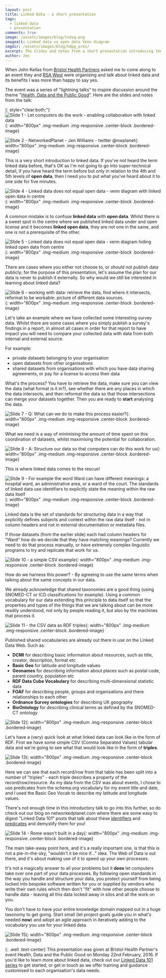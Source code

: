 ```yaml
---
layout: post
title: Linked Data - a short presentation
tags:
  - linked data
  - presentation
comments: true
image: /assets/images/blog/lodsq.png
imagealt: Linked data vs open data Venn diagram
imgdir:	/assets/images/blog/hdpg_pres/
excerpt: The slides and notes from a short presentation introducing the theory of why we would use linked data.
author: Jen
---
```


When John Kellas from [Bristol Health Partners](http://www.bristolhealthpartners.org.uk/) asked me to come along to an event they and [RSA West](https://www.thersa.org/fellowship/in-your-area/regions/west/) were organising and talk about linked data and its benefits I was more than happy to say yes. 

The event was a series of "lightning talks" to inspire discussion around the theme "[Health, Data and the Public Good](https://www.eventbrite.co.uk/e/health-data-and-the-public-good-tickets-20692819781#)". Here are the slides and notes from the talk:


{: style="clear:both;"}
![Slide 1 - Let computers do the work - enabling collaboration with linked data]({{page.imgdir}}Slide1.PNG){: width="800px" .img-medium .img-responsive .center-block .bordered-image}

![Slide 2 - NetworkedPlanet - Jen Williams - twitter @nwplanet]({{page.imgdir}}Slide2.PNG){: width="800px" .img-medium .img-responsive .center-block .bordered-image}

This is a very short introduction to linked data. If you've not heard the term linked data before, that's OK as I'm not going to go into super-technical detail, if you have heard the term before but only in relation to the 4th and 5th levels of **open data**, then I need you to put what you've heard about it to one side for five minutes.

![Slide 4 - Linked data does not equal open data - venn diagram with linked open data in centre]({{page.imgdir}}Slide4.PNG){: width="800px" .img-medium .img-responsive .center-block .bordered-image}

A common mistake is to confuse **linked data** with **open data**. Whilst there is a sweet spot in the centre where we published linked data under and open license and it becomes **linked open data**, they are not one in the same, and one is not a prerequisite of the other.

![Slide 5 - Linked data does not equal open data - venn diagram hiding linked open data from centre]({{page.imgdir}}Slide5.PNG){: width="800px" .img-medium .img-responsive .center-block .bordered-image}

There are cases where you either not choose to, or *should* not publish data publicly; for the purpose of this presentation, let's assume the plan for our data is never to publish it externally. So why would we still be interested in learning about linked data?

![Slide 6 - working with data: retrieve the data, find where it intersects, reformat to be workable. picture of different data sources.]({{page.imgdir}}Slide6.PNG){: width="800px" .img-medium .img-responsive .center-block .bordered-image}

Let's take an example where we have collected some interesting survey data. Whilst there are some cases where you simply publish a survey's findings in a report, in almost all cases in order for that report to have impact you will need to compare your collected data with data from both internal and external source.

For example:

- private datasets belonging to your organisation
- open datasets from other organisations
- shared datasets from organisations with which you have data sharing agreements, or pay for a license to access their data

What's the process? You have to retrieve the data, make sure you can view the data (what format is it in?), see whether there are any places in which the data intersects, and then reformat the data so that those intersections can merge your datasets together. Then you are ready to **start** analysing the data.

![Slide 7 - Q: What can we do to make this process easier?]({{page.imgdir}}Slide7.PNG){: width="800px" .img-medium .img-responsive .center-block .bordered-image}

What we need is a way of minimising the amount of time spent on this coordination of datasets, whilst maximising the potential for collaboration.

![Slide 8 - A: Structure our data so that computers can do this work for us]({{page.imgdir}}Slide8.PNG){: width="800px" .img-medium .img-responsive .center-block .bordered-image}

This is where linked data comes to the rescue! 

![Slide 9 - For example the word Ward can have different meanings: a hospital ward, an administrative area, or a ward of the court. The standards of linked data use identifiers to explicitly state the meaning within the raw data itself]({{page.imgdir}}Slide9.PNG){: width="800px" .img-medium .img-responsive .center-block .bordered-image}

Linked data is the set of standards for structuring data in a way that explicitly defines subjects and context within the raw data itself - not in column headers and not in external documentation or metadata files. 

If those datasets (from the earlier slide) each had column headers for "Ward" how do we decide that they have matching meanings? Currently we need to do that process manually, or have extremely complex linguistic programs to try and replicate that work for us. 

![Slide 10 - a simple CSV example]({{page.imgdir}}Slide10.PNG){: width="800px" .img-medium .img-responsive .center-block .bordered-image}

How do we harness this power? - By agreeing to use the same terms when talking about the same concepts in our data. 

We already acknowledge that shared taxonomies are a good thing (using SNOMED-CT or ICD classifications for example). Using a common vocabulary for our data extending this principle to data itself so that the properties and types of the things that we are talking about can be more readily understood, not only by people reading it, but also by the machines that process it.

![Slide 11 - the CSV data as RDF triples]({{page.imgdir}}Slide11.PNG){: width="800px" .img-medium .img-responsive .center-block .bordered-image}

Published shared vocabularies are already out there in use on the Linked Data Web. Such as:

- **DCMI** for describing basic information about resources, such as title, creator, description, format etc
- **Basic Geo** for latitude and longitude values
- **Geonames** for describing information about places such as postal code, parent country, population etc
- **RDF Data Cube Vocabulary** for describing multi-dimensional statistic data 
- **FOAF** for describing people, groups and organisations and there relationships to each other
- **Ordnance Survey ontologies** for describing UK geography
- **BioOntology** for describing clinical terms as defined by the SNOMED-CT ontology 

![Slide 12]({{page.imgdir}}Slide12.PNG){: width="800px" .img-medium .img-responsive .center-block .bordered-image}

Let's have a (very) quick look at what linked data can look like in the form of RDF. First we have some simple CSV (Comma Separated Values) tabular data and we're going to see what that would look like in the form of **triples**.

![Slide 13]({{page.imgdir}}Slide13.PNG){: width="800px" .img-medium .img-responsive .center-block .bordered-image}

Here we can see that each record/row from that table has been split into a number of "triples" - each triple describes a property of the record/row/resource. As my data from the CSV was about events, I chose to use predicates from the schema.org vocabulary for my event title and date, and I used the Basic Geo Vocab to describe my latitude and longitude values. 

There's not enough time in this introductory talk to go into this further, so do check out our blog on networkedplanet.com where there are some easy to digest "Linked Data 101" posts that talk about these [identifiers](/blog/2016/02/16/linked-data-101-identifiers.html) and [predicates](/blog/2016/02/17/linked-data-101-predicates.html) and demystify them for you! 

![Slide 14 - Rome wasn't built in a day]({{page.imgdir}}Slide14.PNG){: width="800px" .img-medium .img-responsive .center-block .bordered-image}

The main take-away point here, and it's a really important one, is that this is not a pie-in-the-sky, "wouldn't it be nice if..." idea. The Web of Data is out there, and it's about making use of it to speed up your own processes. 

It's not a magically answer to all your problems but it **does** let computers take over one part of your data processes. By following open standards in the way you handle and structure your data, you protect yourself from being locked into bespoke software written for you or supplied by vendors who write their own rules which then don't "fit" with how other people choose to handle data - leaving all this data locked away in silos and all the work on you.

You don't have to have your entire knowledge domain mapped out in a huge taxonomy to get going. Start small (let project goals guide you in what's needed **now**) and adopt an agile approach in iteratively adding to the vocabulary you use for your linked data.


![Slide 15]({{page.imgdir}}Slide15.PNG){: width="800px" .img-medium .img-responsive .center-block .bordered-image}



{: .well .text-center}
This presentation was given at Bristol Health Partner's event Health, Data and the Public Good on Monday 22nd February, 2016. If you'd like to learn more about linked data, check out our [Linked Data 101 series](/blog/tags/ld101-series/) to get started, or get in touch as we offer training and guidance customised to each organisation's data needs.
